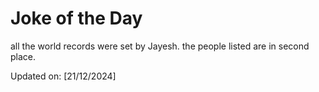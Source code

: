 # Joke of the Day

<!-- #joke -->
all the world records were set by Jayesh. the people listed are in second place.

Updated on: [21/12/2024]
<!-- #jokeEnd -->